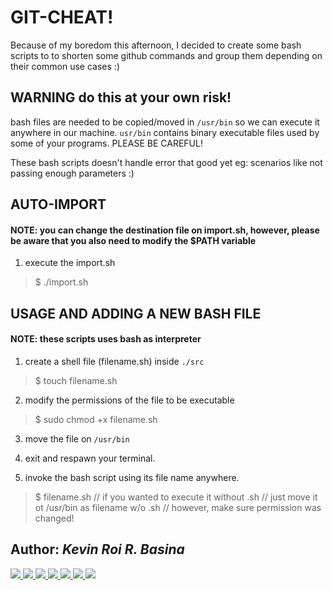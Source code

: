 # GIT-CHEAT!

Because of my boredom this afternoon, I decided to create some bash scripts to to shorten some github commands and group them depending on their common use cases :)

## WARNING do this at your own risk!
bash files are needed to be copied/moved in ```/usr/bin``` so we can execute it anywhere in our machine. ```usr/bin``` contains binary executable files used by some of your programs. PLEASE BE CAREFUL!

These bash scripts doesn't handle error that good yet eg: scenarios like not passing enough parameters :)

## AUTO-IMPORT

#### NOTE: you can change the destination file on import.sh, however, please be aware that you also need to modify the $PATH variable

1. execute the import.sh
> $ ./import.sh


## USAGE AND ADDING A NEW BASH FILE

#### NOTE: these scripts uses bash as interpreter

1. create a shell file (filename.sh) inside ```./src```
> $ touch filename.sh

2. modify the permissions of the file to be executable
> $ sudo chmod +x filename.sh

3. move the file on ```/usr/bin```

4. exit and respawn your terminal.

5. invoke the bash script using its file name anywhere.
> $ filename.sh
> // if you wanted to execute it without .sh
> // just move it ot /usr/bin as filename w/o .sh
> // however, make sure permission  was changed!

## Author: <i>Kevin Roi R. Basina</i>
<a href="https://github.com/rookiemonkey">
	<img src="https://img.shields.io/badge/GitHub-100000?style=for-the-badge&logo=github&logoColor=white" />
</a>
<a href="https://ph.linkedin.com/in/kevin-roi-rigor-basina-668136185">
	<img src="https://img.shields.io/badge/LinkedIn-0077B5?style=for-the-badge&logo=linkedin&logoColor=white">
</a>
<a href="https://www.facebook.com/kevinroibasina">
	<img src="https://img.shields.io/badge/Facebook-1877F2?style=for-the-badge&logo=facebook&logoColor=white" />
<a>
<a href="https://www.instagram.com/timemachineni_roi/">
	<img src="https://img.shields.io/badge/Instagram-E4405F?style=for-the-badge&logo=instagram&logoColor=white">
</a>
<a href="https://twitter.com/tymmchineni_roi">
	<img src="https://img.shields.io/badge/Twitter-1DA1F2?style=for-the-badge&logo=twitter&logoColor=white">
</a>
<a href="mailto: kevinroirigorbasina@protonmail.com">
	<img src="https://img.shields.io/badge/ProtonMail-8B89CC?style=for-the-badge&logo=protonmail&logoColor=white">
</a>
<a href="mailto: kevinroirigorbasina@gmail.com">
	<img src="https://img.shields.io/badge/Gmail-D14836?style=for-the-badge&logo=gmail&logoColor=white">
</a>
